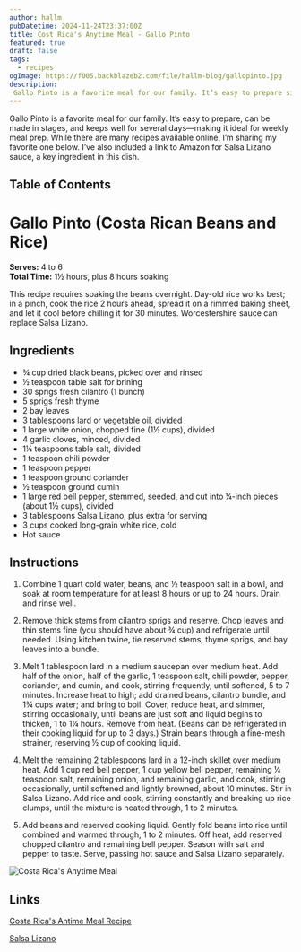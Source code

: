 ```yaml
---
author: hallm
pubDatetime: 2024-11-24T23:37:00Z
title: Cost Rica's Anytime Meal - Gallo Pinto
featured: true
draft: false
tags:
  - recipes
ogImage: https://f005.backblazeb2.com/file/hallm-blog/gallopinto.jpg
description:
 Gallo Pinto is a favorite meal for our family. It’s easy to prepare since it can be made in stages and keeps well for several days, making it perfect for weekly meal prep.
---
```

Gallo Pinto is a favorite meal for our family. It’s easy to prepare, can be made in stages, and keeps well for several days—making it ideal for weekly meal prep. While there are many recipes available online, I’m sharing my favorite one below. I’ve also included a link to Amazon for Salsa Lizano sauce, a key ingredient in this dish.

## Table of Contents

# Gallo Pinto (Costa Rican Beans and Rice)

**Serves:** 4 to 6  
**Total Time:** 1½ hours, plus 8 hours soaking  

This recipe requires soaking the beans overnight. Day-old rice works best; in a pinch, cook the rice 2 hours ahead, spread it on a rimmed baking sheet, and let it cool before chilling it for 30 minutes. Worcestershire sauce can replace Salsa Lizano.

## Ingredients

- ¾ cup dried black beans, picked over and rinsed  
- ½ teaspoon table salt for brining  
- 30 sprigs fresh cilantro (1 bunch)  
- 5 sprigs fresh thyme  
- 2 bay leaves  
- 3 tablespoons lard or vegetable oil, divided  
- 1 large white onion, chopped fine (1½ cups), divided  
- 4 garlic cloves, minced, divided  
- 1¼ teaspoons table salt, divided  
- 1 teaspoon chili powder  
- 1 teaspoon pepper  
- 1 teaspoon ground coriander  
- ½ teaspoon ground cumin  
- 1 large red bell pepper, stemmed, seeded, and cut into ¼-inch pieces (about 1½ cups), divided  
- 3 tablespoons Salsa Lizano, plus extra for serving  
- 3 cups cooked long-grain white rice, cold  
- Hot sauce  

## Instructions

1. Combine 1 quart cold water, beans, and ½ teaspoon salt in a bowl, and soak at room temperature for at least 8 hours or up to 24 hours. Drain and rinse well.  

2. Remove thick stems from cilantro sprigs and reserve. Chop leaves and thin stems fine (you should have about ¾ cup) and refrigerate until needed. Using kitchen twine, tie reserved stems, thyme sprigs, and bay leaves into a bundle.  

3. Melt 1 tablespoon lard in a medium saucepan over medium heat. Add half of the onion, half of the garlic, 1 teaspoon salt, chili powder, pepper, coriander, and cumin, and cook, stirring frequently, until softened, 5 to 7 minutes. Increase heat to high; add drained beans, cilantro bundle, and 1¾ cups water; and bring to boil. Cover, reduce heat, and simmer, stirring occasionally, until beans are just soft and liquid begins to thicken, 1 to 1¼ hours. Remove from heat. (Beans can be refrigerated in their cooking liquid for up to 3 days.) Strain beans through a fine-mesh strainer, reserving ½ cup of cooking liquid.  

4. Melt the remaining 2 tablespoons lard in a 12-inch skillet over medium heat. Add 1 cup red bell pepper, 1 cup yellow bell pepper, remaining ¼ teaspoon salt, remaining onion, and remaining garlic, and cook, stirring occasionally, until softened and lightly browned, about 10 minutes. Stir in Salsa Lizano. Add rice and cook, stirring constantly and breaking up rice clumps, until the mixture is heated through, 1 to 2 minutes.  

5. Add beans and reserved cooking liquid. Gently fold beans into rice until combined and warmed through, 1 to 2 minutes. Off heat, add reserved chopped cilantro and remaining bell pepper. Season with salt and pepper to taste. Serve, passing hot sauce and Salsa Lizano separately.  

![Costa Rica's Anytime Meal](https://f005.backblazeb2.com/file/hallm-blog/gallopinto.jpg)

## Links
[Costa Rica's Antime Meal Recipe](https://apple.news/AZnAZ3cGFQkal5PYBqZhSTg)

[Salsa Lizano](https://www.amazon.com/Lizano-Salsa-Sauce-23-7/dp/B078FHCJG7/ref=sxts_b2b_sx_reorder_acb_customer?content-id=amzn1.sym.f63a3b0b-3a29-4a8e-8430-073528fe007f%3Aamzn1.sym.f63a3b0b-3a29-4a8e-8430-073528fe007f&crid=4ZPE3IVALINI&cv_ct_cx=salsa+lizano&dib=eyJ2IjoiMSJ9.rNUiItP9BPrE0ELKVIViBg.5CjO3GFaa_sED-km5e515iwN-jHlMRXbKh8GDSOW1hg&dib_tag=se&keywords=salsa+lizano&pd_rd_i=B078FHCJG7&pd_rd_r=bb945a79-170e-41bf-b03f-1bc58da3d78b&pd_rd_w=uXdfZ&pd_rd_wg=eCVdC&pf_rd_p=f63a3b0b-3a29-4a8e-8430-073528fe007f&pf_rd_r=9QS2TTW1KJSJT8ZK8ZPD&qid=1732491222&sbo=RZvfv%2F%2FHxDF%2BO5021pAnSA%3D%3D&sprefix=salsa+lizano%2Caps%2C179&sr=1-1-9f062ed5-8905-4cb9-ad7c-6ce62808241a)